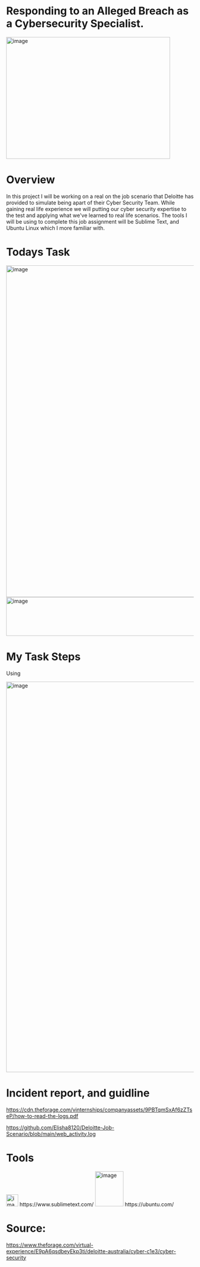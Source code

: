 



# Responding to an Alleged Breach as a Cybersecurity Specialist. 

<img width="440" height="327" alt="image" src="https://github.com/user-attachments/assets/de710e33-a3be-404b-8199-314bdd85d531" />









# Overview

In this project I will be working on a real on the job scenario that Deloitte has provided to simulate being apart of their Cyber Security Team. While gaining real life experience we will putting our cyber security expertise to the test and applying what we've learned to real life scenarios. The tools I will be using to complete this job assignment will be Sublime Text, and Ubuntu Linux which I more familiar with. 


# Todays Task  


<img width="807" height="890" alt="image" src="https://github.com/user-attachments/assets/a1a772c1-4b8b-492c-b1fc-5f65c9399de9" />
<img width="773" height="104" alt="image" src="https://github.com/user-attachments/assets/d9dd0d2e-ae2a-4ee7-b498-f7874ea40d23" />


# My Task Steps


Using 



<img width="1901" height="1048" alt="image" src="https://github.com/user-attachments/assets/c1e97373-4a0e-47b1-a261-1a90780daff8" />







































# Incident report, and guidline
https://cdn.theforage.com/vinternships/companyassets/9PBTqmSxAf6zZTseP/how-to-read-the-logs.pdf

https://github.com/Elisha8120/Deloitte-Job-Scenario/blob/main/web_activity.log



# Tools 
<img width="32" height="32" alt="image" src="https://github.com/user-attachments/assets/b7438925-1643-482b-b34a-3e292302a80f" />
https://www.sublimetext.com/








<img width="76" height="94" alt="image" src="https://github.com/user-attachments/assets/24e048a1-e08e-4036-b493-1b54fc43bf1d" />
https://ubuntu.com/



# Source: 
https://www.theforage.com/virtual-experience/E9pA6qsdbeyEkp3ti/deloitte-australia/cyber-c1e3/cyber-security

